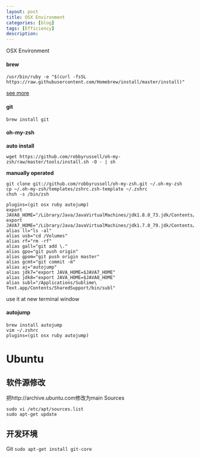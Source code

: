 ```yaml
---
layout: post
title: OSX Environment
categories: [blog]
tags: [Efficiency]
description: 
---
```


OSX Environment

#### brew

```shell
/usr/bin/ruby -e "$(curl -fsSL https://raw.githubusercontent.com/Homebrew/install/master/install)"
```

[see more](http://brew.sh/index_zh-cn.html)

#### git

```shell
brew install git
```

#### oh-my-zsh

**auto install**

```shell
wget https://github.com/robbyrussell/oh-my-zsh/raw/master/tools/install.sh -O - | sh
```

**manually operated**

```shell
git clone git://github.com/robbyrussell/oh-my-zsh.git ~/.oh-my-zsh
cp ~/.oh-my-zsh/templates/zshrc.zsh-template ~/.zshrc
chsh -s /bin/zsh
```

```shell
plugins=(git osx ruby autojump)
export JAVA8_HOME="/Library/Java/JavaVirtualMachines/jdk1.8.0_73.jdk/Contents/Home"
export JAVA7_HOME="/Library/Java/JavaVirtualMachines/jdk1.7.0_79.jdk/Contents/Home"
alias ll="ls -al"
alias usb="cd /Volumes"
alias rf="rm -rf"
alias gall="git add \."
alias gpo="git push origin"
alias gpom="git push origin master"
alias gcmt="git commit -m"
alias aj="autojump"
alias jdk7="export JAVA_HOME=$JAVA7_HOME"
alias jdk8="export JAVA_HOME=$JAVA8_HOME"
alias subl="/Applications/Sublime\ Text.app/Contents/SharedSupport/bin/subl"
```

use it at new terminal window

#### autojump

```shell
brew install autojump
vim ~/.zshrc
plugins=(git osx ruby autojump)
```
# Ubuntu

## 软件源修改
把http://archive.ubuntu.com修改为main Sources
```
sudo vi /etc/apt/sources.list
sudo apt-get update
```
## 开发环境
Git
`sudo apt-get install git-core`

